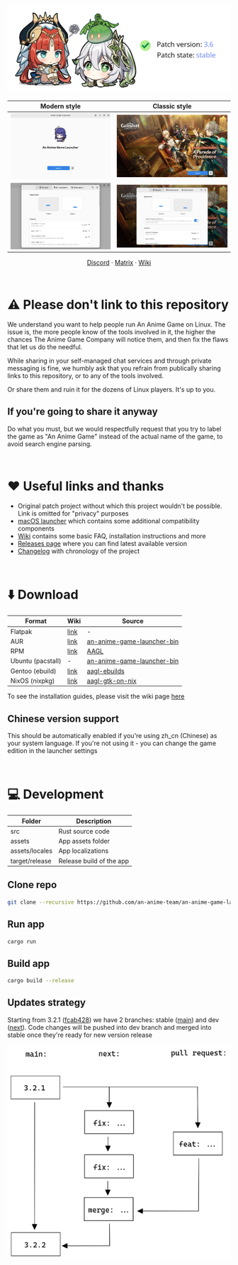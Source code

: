 <picture>
    <source media="(prefers-color-scheme: dark)" srcset="repository/logo-dark.png">
    <img src="repository/logo-light.png">
</picture>

| Modern style | Classic style |
| :-: | :-: |
| <picture><source media="(prefers-color-scheme: dark)" srcset="repository/main-modern-dark.png"><img src="repository/main-modern.png"></picture> | <picture><source media="(prefers-color-scheme: dark)" srcset="repository/main-classic-dark.png"><img src="repository/main-classic.png"></picture> |
| <picture><source media="(prefers-color-scheme: dark)" srcset="repository/settings-modern-dark.png"><img src="repository/settings-modern.png"></picture> | <picture><source media="(prefers-color-scheme: dark)" srcset="repository/settings-classic-dark.png"><img src="repository/settings-classic.png"></picture> |

<p align="center">
    <a href="https://discord.gg/ck37X6UWBp">Discord</a> ·
    <a href="https://matrix.to/#/#an-anime-game:envs.net">Matrix</a> ·
    <a href="https://github.com/an-anime-team/an-anime-game-launcher/wiki">Wiki</a>
</p>

<br>

# ⚠️ Please don't link to this repository

We understand you want to help people run An Anime Game on Linux. The issue is, the more people know
of the tools involved in it, the higher the chances The Anime Game Company will notice them, and then
fix the flaws that let us do the needful.

While sharing in your self-managed chat services and through private messaging is fine, we humbly ask
that you refrain from publically sharing links to this repository, or to any of the tools involved.

Or share them and ruin it for the dozens of Linux players. It's up to you.

## If you're going to share it anyway

Do what you must, but we would respectfully request that you try to label the game as "An Anime Game"
instead of the actual name of the game, to avoid search engine parsing.

<br>

# ♥️ Useful links and thanks

* Original patch project without which this project wouldn't be possible. Link is omitted for "privacy" purposes
* [macOS launcher](https://github.com/3Shain/yet-another-anime-game-launcher) which contains some additional compatibility components
* [Wiki](https://github.com/an-anime-team/an-anime-game-launcher/wiki) contains some basic FAQ, installation instructions and more
* [Releases page](https://github.com/an-anime-team/an-anime-game-launcher/releases) where you can find latest available version
* [Changelog](CHANGELOG.md) with chronology of the project

<br>

# ⬇️ Download

| Format | Wiki | Source |
| - | - | - |
| Flatpak | [link](https://github.com/an-anime-team/an-anime-game-launcher/wiki/Installation#-any-distribution-flatpak) | - |
| AUR | [link](https://github.com/an-anime-team/an-anime-game-launcher/wiki/Installation#-arch-linux-aur) | [an-anime-game-launcher-bin](https://aur.archlinux.org/packages/an-anime-game-launcher-bin) |
| RPM | [link](https://github.com/an-anime-team/an-anime-game-launcher/wiki/Installation#-fedora-rpm) | [AAGL](https://build.opensuse.org/repositories/home:Maroxy:AAT-Apps/AAGL) |
| Ubuntu (pacstall) | - | [an-anime-game-launcher-bin](https://pacstall.dev/packages/an-anime-game-launcher-bin) |
| Gentoo (ebuild) | [link](https://github.com/an-anime-team/an-anime-game-launcher/wiki/Installation#-gentoo-linux-ebuild) | [aagl-ebuilds](https://github.com/an-anime-team/aagl-ebuilds) |
| NixOS (nixpkg) | [link](https://github.com/an-anime-team/an-anime-game-launcher/wiki/Installation#-nixos-nixpkg) | [aagl-gtk-on-nix](https://github.com/ezKEa/aagl-gtk-on-nix) |

To see the installation guides, please visit the wiki page [here](https://github.com/an-anime-team/an-anime-game-launcher/wiki/Installation)

## Chinese version support

This should be automatically enabled if you're using zh_cn (Chinese) as your system language. If you're not using it - you can change the game edition in the launcher settings

<br>

# 💻 Development

| Folder | Description |
| - | - |
| src | Rust source code |
| assets | App assets folder |
| assets/locales | App localizations |
| target/release | Release build of the app |

## Clone repo

```sh
git clone --recursive https://github.com/an-anime-team/an-anime-game-launcher
```

## Run app

```sh
cargo run
```

## Build app

```sh
cargo build --release
```

## Updates strategy

Starting from 3.2.1 ([fcab428](https://github.com/an-anime-team/an-anime-game-launcher/commit/fcab428cb40b1457f41e0856f9d1e1473acbe653)) we have 2 branches: stable ([main](https://github.com/an-anime-team/an-anime-game-launcher/tree/main)) and dev ([next](https://github.com/an-anime-team/an-anime-game-launcher/tree/next)). Code changes will be pushed into dev branch and merged into stable once they're ready for new version release

<img src="repository/branches.png" />
